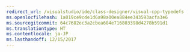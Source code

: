 ```yaml
---
redirect_url: /visualstudio/ide/class-designer/visual-cpp-typedefs
ms.openlocfilehash: 1a019ce9cde1d6a98a00ea884ee343593acfa3e6
ms.sourcegitcommit: 64c7682ec3a2cbea684e716803398d4278b591d1
ms.translationtype: HT
ms.contentlocale: ja-JP
ms.lasthandoff: 12/15/2017
---
```

